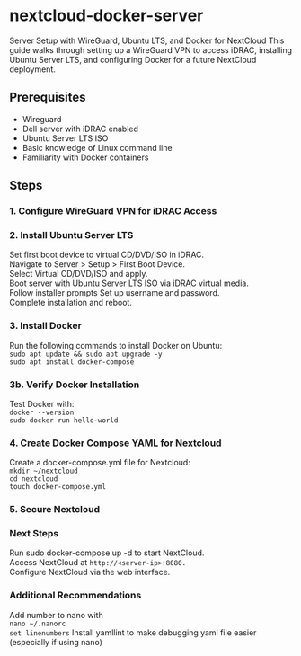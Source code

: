 # nextcloud-docker-server
Server Setup with WireGuard, Ubuntu LTS, and Docker for NextCloud
This guide walks through setting up a WireGuard VPN to access iDRAC, installing Ubuntu Server LTS, and configuring Docker for a future NextCloud deployment.

## Prerequisites
- Wireguard
- Dell server with iDRAC enabled
- Ubuntu Server LTS ISO
- Basic knowledge of Linux command line
- Familiarity with Docker containers

## Steps
### 1. Configure WireGuard VPN for iDRAC Access


### 2. Install Ubuntu Server LTS
Set first boot device to virtual CD/DVD/ISO in iDRAC.  
Navigate to Server > Setup > First Boot Device.  
Select Virtual CD/DVD/ISO and apply.  
Boot server with Ubuntu Server LTS ISO via iDRAC virtual media.  
Follow installer prompts
Set up username and password.  
Complete installation and reboot.

### 3. Install Docker
Run the following commands to install Docker on Ubuntu:  
`sudo apt update && sudo apt upgrade -y`    
`sudo apt install docker-compose`  

### 3b. Verify Docker Installation
Test Docker with:  
`docker --version`  
`sudo docker run hello-world`  

### 4. Create Docker Compose YAML for Nextcloud
Create a docker-compose.yml file for Nextcloud:  
`mkdir ~/nextcloud`  
`cd nextcloud`  
`touch docker-compose.yml`

### 5. Secure Nextcloud


### Next Steps

Run sudo docker-compose up -d to start NextCloud.  
Access NextCloud at `http://<server-ip>:8080.`  
Configure NextCloud via the web interface.  

### Additional Recommendations
Add number to nano with  
`nano ~/.nanorc`  
`set linenumbers`
Install yamllint to make debugging yaml file easier (especially if using nano)

